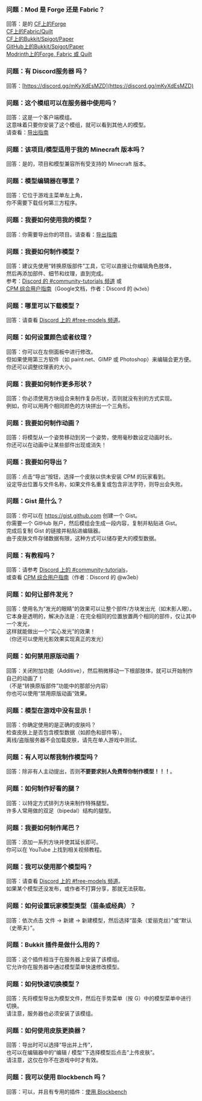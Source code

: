 
<a name="q-forge-or-fabric"/>

### 问题：Mod 是 Forge 还是 Fabric？
回答：是的
[CF上的Forge](https://www.curseforge.com/minecraft/mc-mods/custom-player-models)  
[CF上的Fabric/Quilt](https://www.curseforge.com/minecraft/mc-mods/custom-player-models-fabric)  
[CF上的Bukkit/Spigot/Paper](https://www.curseforge.com/minecraft/bukkit-plugins/custom-player-models-bukkit)  
[GitHub上的Bukkit/Spigot/Paper](https://github.com/tom5454/CustomPlayerModels/releases)  
[Modrinth上的Forge, Fabric 或 Quilt](https://modrinth.com/mod/custom-player-models)


<a name="q-discord"/>

### 问题：有 Discord服务器 吗？
回答：[https://discord.gg/mKyXdEsMZD](https://discord.gg/mKyXdEsMZD)


<a name="q-does-the-mod-work-in-servers"/>

### 问题：这个模组可以在服务器中使用吗？
回答：这是一个客户端模组。  
这意味着只要你安装了这个模组，就可以看到其他人的模型。  
请查看：[导出指南](https://github.com/tom5454/CustomPlayerModels/wiki/Exporting)


<a name="q-does-this-projectmodel-work-on-my-minecraft-version"/>

### 问题：该项目/模型适用于我的 Minecraft 版本吗？
回答：是的，项目和模型兼容所有受支持的 Minecraft 版本。


<a name="q-where-is-the-model-editor"/>

### 问题：模型编辑器在哪里？
回答：它位于游戏主菜单左上角，  
你不需要下载任何第三方程序。


<a name="q-how-do-i-use-my-model"/>

### 问题：我要如何使用我的模型？
回答：你需要导出你的项目。请查看：[导出指南](https://github.com/tom5454/CustomPlayerModels/wiki/Exporting)


<a name="q-how-do-i-make-a-model"/>

### 问题：我要如何制作模型？
回答：建议先使用“转换原版部件”工具，它可以直接让你编辑角色肢体，  
然后再添加部件、细节和纹理，直到完成。  
参考：[Discord 的 #community-tutorials 频道](https://discord.com/channels/811508670205788211/844561618281168968) 或  
[CPM 综合用户指南](https://docs.google.com/presentation/d/117GBWxtyNT6L3a69cENXz1Gjx-MplB1UC9l_uISn6oQ/edit?usp=sharing)（Google文档，作者：Discord 的 `@w3eb`）

<a name="q-where-can-i-download-models"/>

### 问题：哪里可以下载模型？
回答：请查看 [Discord 上的 #free-models 频道](https://discord.com/channels/811508670205788211/811532237521551360)。


<a name="q-how-do-i-color-or-texture"/>

### 问题：如何设置颜色或者纹理？
回答：你可以在左侧面板中进行修改。  
但如果使用第三方软件（如 paint.net、GIMP 或 Photoshop）来编辑会更方便。  
你还可以调整纹理表的大小。

<a name="q-how-do-you-make-more-shapes"/>

### 问题：我要如何制作更多形状？
回答：你必须使用方块组合来制作复杂形状，否则就没有别的方式实现。  
例如，你可以用两个相同颜色的方块拼出一个三角形。

<a name="q-how-do-i-animate"/>

### 问题：我要如何制作动画？
回答：将模型从一个姿势移动到另一个姿势，使用毫秒数设定动画时长。  
你还可以在动画中让某些部件出现或消失！


<a name="q-how-do-i-export"/>

### 问题：我要如何导出？
回答：点击“导出”按钮，选择一个皮肤以供未安装 CPM 的玩家看到。  
设定导出位置与文件名称，如果文件名重复或包含非法字符，则导出会失败。

<a name="q-what-is-a-gist"/>

### 问题：Gist 是什么？
回答：你可以在 <https://gist.github.com> 创建一个 Gist。  
你需要一个 GitHub 账户，然后模组会生成一段内容，复制并粘贴进 Gist。  
完成后复制 Gist 的链接并粘贴进编辑器。  
由于皮肤文件存储数据有限，这种方式可以储存更大的模型数据。

<a name="qare-there-any-tutorials"/>

### 问题：有教程吗？
回答：请参考 [Discord 上的 #community-tutorials](https://discord.com/channels/811508670205788211/844561618281168968)，  
或查看 [CPM 综合用户指南](https://docs.google.com/presentation/d/117GBWxtyNT6L3a69cENXz1Gjx-MplB1UC9l_uISn6oQ/edit?usp=sharing)（作者：Discord 的 @w3eb）


<a name="q-how-do-i-make-a-part-glow"/>

### 问题：如何让部件发光？
回答：使用名为“发光的眼睛”的效果可以让整个部件/方块发出光（如末影人眼）。  
它本身是透明的，解决办法是：在完全相同的位置放置两个相同的部件，仅让其中一个发光，  
这样就能做出一个“实心发光”的效果！  
（你还可以使用光影效果实现真正的发光）


<a name="q-how-do-i-stop-using-the-vanilla-animations"/>

### 问题：如何禁用原版动画？
回答：关闭附加功能（Additive），然后稍微移动一下根部肢体，就可以开始制作自己的动画了！  
（不是“转换原版部件”功能中的那部分内容）  
你也可以使用“禁用原版动画”效果。


<a name="q-its-not-showing-up-in-game"/>

### 问题：模型在游戏中没有显示！
回答：你确定使用的是正确的皮肤吗？  
检查皮肤上是否包含模型数据（如颜色和部件等）。  
离线/盗版服务器不会加载皮肤，请先在单人游戏中测试。


<a name="q-can-someone-make-me-a-model"/>

### 问题：有人可以帮我制作模型吗？
回答：除非有人主动提出，否则**不要要求别人免费帮你制作模型！！！**。


<a name="q-how-to-make-fancy-legs"/>

### 问题：如何制作好看的腿？
回答：以特定方式排列方块来制作特殊腿型。  
许多人常用做的双足（bipedal）结构的腿型。


<a name="q-how-do-i-make-a-tail"/>

### 问题：我要如何制作尾巴？
回答：添加一系列方块并使其延长即可。  
你可以在 YouTube 上找到相关视频教程。


<a name="q-can-i-have-that-model-"/>

### 问题：我可以使用那个模型吗？
回答：请查看 [Discord 上的 #free-models 频道](https://discord.com/channels/811508670205788211/811532237521551360)。  
如果某个模型还没发布，或作者不打算分享，那就无法获取。


<a name="q-setting-player-model-type-slim-or-classic-base-model"/>

### 问题：如何设置玩家模型类型（苗条或经典）？
回答：依次点击 文件 → 新建 → 新建模型，然后选择“苗条（爱丽克丝）”或“默认（史蒂夫）”。


<a name="q-what-is-the-bukkit-plugin-for"/>

### 问题：Bukkit 插件是做什么用的？
回答：这个插件相当于在服务器上安装了该模组。  
它允许你在服务器中通过模型菜单快速修改模型。


<a name="q-changing-your-model-on-the-fly"/>

### 问题：如何快速切换模型？
回答：先将模型导出为模型文件，然后在手势菜单（按 G）中的模型菜单中进行切换。  
请注意，服务器也必须安装了该模组。


<a name="q-how-to-use-the-skin-changer"/>

### 问题：如何使用皮肤更换器？
回答：导出时可以选择“导出并上传”，  
也可以在编辑器中的“编辑 / 模型”下选择模型后点击“上传皮肤”。  
请注意，这仅在你不在游戏中时才有效。


<a name="q-can-i-use-blockbench"/>

### 问题：我可以使用 Blockbench 吗？
回答：可以，并且有专用的插件：[使用 Blockbench](https://github.com/tom5454/CustomPlayerModels/tree/master/Blockbench)
